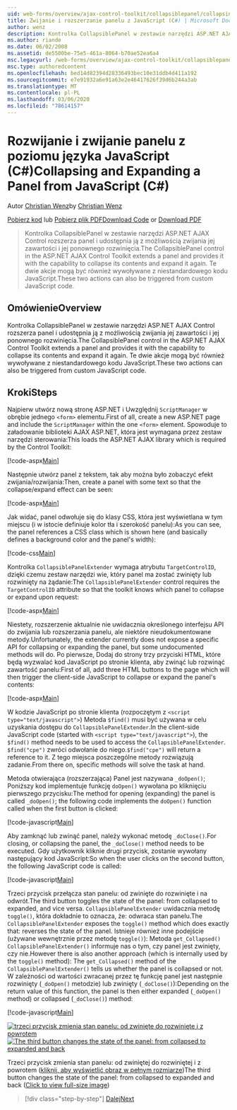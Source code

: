 ```yaml
---
uid: web-forms/overview/ajax-control-toolkit/collapsiblepanel/collapsing-and-expanding-a-panel-from-javascript-cs
title: Zwijanie i rozszerzanie panelu z JavaScript (C#) | Microsoft Docs
author: wenz
description: Kontrolka CollapsiblePanel w zestawie narzędzi ASP.NET AJAX Control rozszerza panel i udostępnia ją z możliwością zwijania jej zawartości i rozszerzania jej...
ms.author: riande
ms.date: 06/02/2008
ms.assetid: de5500be-75e5-461a-8064-b70ae52ea6a4
msc.legacyurl: /web-forms/overview/ajax-control-toolkit/collapsiblepanel/collapsing-and-expanding-a-panel-from-javascript-cs
msc.type: authoredcontent
ms.openlocfilehash: bed14d82394d28336493bec10e31ddb4d411a192
ms.sourcegitcommit: e7e91932a6e91a63e2e46417626f39d6b244a3ab
ms.translationtype: MT
ms.contentlocale: pl-PL
ms.lasthandoff: 03/06/2020
ms.locfileid: "78614157"
---
```

# <a name="collapsing-and-expanding-a-panel-from-javascript-c"></a><span data-ttu-id="56c04-103">Rozwijanie i zwijanie panelu z poziomu języka JavaScript (C#)</span><span class="sxs-lookup"><span data-stu-id="56c04-103">Collapsing and Expanding a Panel from JavaScript (C#)</span></span>

<span data-ttu-id="56c04-104">Autor [Christian Wenz](https://github.com/wenz)</span><span class="sxs-lookup"><span data-stu-id="56c04-104">by [Christian Wenz](https://github.com/wenz)</span></span>

<span data-ttu-id="56c04-105">[Pobierz kod](https://download.microsoft.com/download/8/a/a/8aab3c3e-de6f-463f-805c-5fda567eef6e/CollapsiblePanel1.cs.zip) lub [Pobierz plik PDF](https://download.microsoft.com/download/b/6/a/b6ae89ee-df69-4c87-9bfb-ad1eb2b23373/collapsiblepanel1CS.pdf)</span><span class="sxs-lookup"><span data-stu-id="56c04-105">[Download Code](https://download.microsoft.com/download/8/a/a/8aab3c3e-de6f-463f-805c-5fda567eef6e/CollapsiblePanel1.cs.zip) or [Download PDF](https://download.microsoft.com/download/b/6/a/b6ae89ee-df69-4c87-9bfb-ad1eb2b23373/collapsiblepanel1CS.pdf)</span></span>

> <span data-ttu-id="56c04-106">Kontrolka CollapsiblePanel w zestawie narzędzi ASP.NET AJAX Control rozszerza panel i udostępnia ją z możliwością zwijania jej zawartości i jej ponownego rozwinięcia.</span><span class="sxs-lookup"><span data-stu-id="56c04-106">The CollapsiblePanel control in the ASP.NET AJAX Control Toolkit extends a panel and provides it with the capability to collapse its contents and expand it again.</span></span> <span data-ttu-id="56c04-107">Te dwie akcje mogą być również wywoływane z niestandardowego kodu JavaScript.</span><span class="sxs-lookup"><span data-stu-id="56c04-107">These two actions can also be triggered from custom JavaScript code.</span></span>

## <a name="overview"></a><span data-ttu-id="56c04-108">Omówienie</span><span class="sxs-lookup"><span data-stu-id="56c04-108">Overview</span></span>

<span data-ttu-id="56c04-109">Kontrolka CollapsiblePanel w zestawie narzędzi ASP.NET AJAX Control rozszerza panel i udostępnia ją z możliwością zwijania jej zawartości i jej ponownego rozwinięcia.</span><span class="sxs-lookup"><span data-stu-id="56c04-109">The CollapsiblePanel control in the ASP.NET AJAX Control Toolkit extends a panel and provides it with the capability to collapse its contents and expand it again.</span></span> <span data-ttu-id="56c04-110">Te dwie akcje mogą być również wywoływane z niestandardowego kodu JavaScript.</span><span class="sxs-lookup"><span data-stu-id="56c04-110">These two actions can also be triggered from custom JavaScript code.</span></span>

## <a name="steps"></a><span data-ttu-id="56c04-111">Kroki</span><span class="sxs-lookup"><span data-stu-id="56c04-111">Steps</span></span>

<span data-ttu-id="56c04-112">Najpierw utwórz nową stronę ASP.NET i Uwzględnij `ScriptManager` w obrębie jednego `<form>` elementu.</span><span class="sxs-lookup"><span data-stu-id="56c04-112">First of all, create a new ASP.NET page and include the `ScriptManager` within the one `<form>` element.</span></span> <span data-ttu-id="56c04-113">Spowoduje to załadowanie biblioteki AJAX ASP.NET, która jest wymagana przez zestaw narzędzi sterowania:</span><span class="sxs-lookup"><span data-stu-id="56c04-113">This loads the ASP.NET AJAX library which is required by the Control Toolkit:</span></span>

[!code-aspx[Main](collapsing-and-expanding-a-panel-from-javascript-cs/samples/sample1.aspx)]

<span data-ttu-id="56c04-114">Następnie utwórz panel z tekstem, tak aby można było zobaczyć efekt zwijania/rozwijania:</span><span class="sxs-lookup"><span data-stu-id="56c04-114">Then, create a panel with some text so that the collapse/expand effect can be seen:</span></span>

[!code-aspx[Main](collapsing-and-expanding-a-panel-from-javascript-cs/samples/sample2.aspx)]

<span data-ttu-id="56c04-115">Jak widać, panel odwołuje się do klasy CSS, która jest wyświetlana w tym miejscu (i w istocie definiuje kolor tła i szerokość panelu):</span><span class="sxs-lookup"><span data-stu-id="56c04-115">As you can see, the panel references a CSS class which is shown here (and basically defines a background color and the panel's width):</span></span>

[!code-css[Main](collapsing-and-expanding-a-panel-from-javascript-cs/samples/sample3.css)]

<span data-ttu-id="56c04-116">Kontrolka `CollapsiblePanelExtender` wymaga atrybutu `TargetControlID`, dzięki czemu zestaw narzędzi wie, który panel ma zostać zwinięty lub rozwinięty na żądanie:</span><span class="sxs-lookup"><span data-stu-id="56c04-116">The `CollapsiblePanelExtender` control requires the `TargetControlID` attribute so that the toolkit knows which panel to collapse or expand upon request:</span></span>

[!code-aspx[Main](collapsing-and-expanding-a-panel-from-javascript-cs/samples/sample4.aspx)]

<span data-ttu-id="56c04-117">Niestety, rozszerzenie aktualnie nie uwidacznia określonego interfejsu API do zwijania lub rozszerzania panelu, ale niektóre nieudokumentowane metody.</span><span class="sxs-lookup"><span data-stu-id="56c04-117">Unfortunately, the extender currently does not expose a specific API for collapsing or expanding the panel, but some undocumented methods will do.</span></span> <span data-ttu-id="56c04-118">Po pierwsze, Dodaj do strony trzy przyciski HTML, które będą wyzwalać kod JavaScript po stronie klienta, aby zwinąć lub rozwinąć zawartość panelu:</span><span class="sxs-lookup"><span data-stu-id="56c04-118">First of all, add three HTML buttons to the page which will then trigger the client-side JavaScript to collapse or expand the panel's contents:</span></span>

[!code-aspx[Main](collapsing-and-expanding-a-panel-from-javascript-cs/samples/sample5.aspx)]

<span data-ttu-id="56c04-119">W kodzie JavaScript po stronie klienta (rozpoczętym z `<script type="text/javascript">`) Metoda `$find()` musi być używana w celu uzyskania dostępu do `CollapsiblePanelExtender`.</span><span class="sxs-lookup"><span data-stu-id="56c04-119">In the client-side JavaScript code (started with `<script type="text/javascript">`), the `$find()` method needs to be used to access the `CollapsiblePanelExtender`.</span></span> <span data-ttu-id="56c04-120">`$find("cpe")` zwróci odwołanie do niego.</span><span class="sxs-lookup"><span data-stu-id="56c04-120">`$find("cpe")` will return a reference to it.</span></span> <span data-ttu-id="56c04-121">Z tego miejsca poszczególne metody rozwiązują zadanie.</span><span class="sxs-lookup"><span data-stu-id="56c04-121">From there on, specific methods will solve the task at hand.</span></span>

<span data-ttu-id="56c04-122">Metoda otwierająca (rozszerzająca) Panel jest nazywana `_doOpen()`; Poniższy kod implementuje funkcję `doOpen()` wywołana po kliknięciu pierwszego przycisku:</span><span class="sxs-lookup"><span data-stu-id="56c04-122">The method for opening (expanding) the panel is called `_doOpen()`; the following code implements the `doOpen()` function called when the first button is clicked:</span></span>

[!code-javascript[Main](collapsing-and-expanding-a-panel-from-javascript-cs/samples/sample6.js)]

<span data-ttu-id="56c04-123">Aby zamknąć lub zwinąć panel, należy wykonać metodę `_doClose()`.</span><span class="sxs-lookup"><span data-stu-id="56c04-123">For closing, or collapsing the panel, the `_doClose()` method needs to be executed.</span></span> <span data-ttu-id="56c04-124">Gdy użytkownik kliknie drugi przycisk, zostanie wywołany następujący kod JavaScript:</span><span class="sxs-lookup"><span data-stu-id="56c04-124">So when the user clicks on the second button, the following JavaScript code is called:</span></span>

[!code-javascript[Main](collapsing-and-expanding-a-panel-from-javascript-cs/samples/sample7.js)]

<span data-ttu-id="56c04-125">Trzeci przycisk przełącza stan panelu: od zwinięte do rozwinięte i na odwrót.</span><span class="sxs-lookup"><span data-stu-id="56c04-125">The third button toggles the state of the panel: from collapsed to expanded, and vice versa.</span></span> <span data-ttu-id="56c04-126">`CollapsiblePanelExtender` uwidacznia metodę `toggle()`, która dokładnie to oznacza, że: odwraca stan panelu.</span><span class="sxs-lookup"><span data-stu-id="56c04-126">The `CollapsiblePanelExtender` exposes the `toggle()` method which does exactly that: reverses the state of the panel.</span></span> <span data-ttu-id="56c04-127">Istnieje również inne podejście (używane wewnętrznie przez metodę `toggle()`): Metoda `get_Collapsed()` `CollapsiblePanelExtender()` informuje nas o tym, czy panel jest zwinięty, czy nie.</span><span class="sxs-lookup"><span data-stu-id="56c04-127">However there is also another approach (which is internally used by the `toggle()` method): The `get_Collapsed()` method of the `CollapsiblePanelExtender()` tells us whether the panel is collapsed or not.</span></span> <span data-ttu-id="56c04-128">W zależności od wartości zwracanej przez tę funkcję panel jest następnie rozwinięty (`_doOpen()` metodzie) lub zwinięty (`_doClose()`):</span><span class="sxs-lookup"><span data-stu-id="56c04-128">Depending on the return value of this function, the panel is then either expanded (`_doOpen()` method) or collapsed (`_doClose()`) method:</span></span>

[!code-javascript[Main](collapsing-and-expanding-a-panel-from-javascript-cs/samples/sample8.js)]

<span data-ttu-id="56c04-129">[![trzeci przycisk zmienia stan panelu: od zwinięte do rozwinięte i z powrotem](collapsing-and-expanding-a-panel-from-javascript-cs/_static/image2.png)](collapsing-and-expanding-a-panel-from-javascript-cs/_static/image1.png)</span><span class="sxs-lookup"><span data-stu-id="56c04-129">[![The third button changes the state of the panel: from collapsed to expanded and back](collapsing-and-expanding-a-panel-from-javascript-cs/_static/image2.png)](collapsing-and-expanding-a-panel-from-javascript-cs/_static/image1.png)</span></span>

<span data-ttu-id="56c04-130">Trzeci przycisk zmienia stan panelu: od zwiniętej do rozwiniętej i z powrotem ([kliknij, aby wyświetlić obraz w pełnym rozmiarze](collapsing-and-expanding-a-panel-from-javascript-cs/_static/image3.png))</span><span class="sxs-lookup"><span data-stu-id="56c04-130">The third button changes the state of the panel: from collapsed to expanded and back ([Click to view full-size image](collapsing-and-expanding-a-panel-from-javascript-cs/_static/image3.png))</span></span>

> [!div class="step-by-step"]
> [<span data-ttu-id="56c04-131">Dalej</span><span class="sxs-lookup"><span data-stu-id="56c04-131">Next</span></span>](collapsing-and-expanding-a-panel-from-javascript-vb.md)
